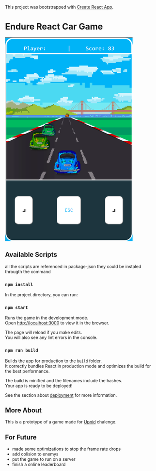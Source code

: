 This project was bootstrapped with [Create React App](https://github.com/facebook/create-react-app).

# Endure React Car Game

![game sample](game-sample.png)

## Available Scripts
all the scripts are referenced in package-json
they could be instaled througth the command

### `npm install`

In the project directory, you can run:

### `npm start`

Runs the game in the development mode.<br />
Open [http://localhost:3000](http://localhost:3000) to view it in the browser.

The page will reload if you make edits.<br />
You will also see any lint errors in the console.

### `npm run build`

Builds the app for production to the `build` folder.<br />
It correctly bundles React in production mode and optimizes the build for the best performance.

The build is minified and the filenames include the hashes.<br />
Your app is ready to be deployed!

See the section about [deployment](https://facebook.github.io/create-react-app/docs/deployment) for more information.


## More About

This is a prototype of a game made for [Upnid](https://www.googleadservices.com/pagead/aclk?sa=L&ai=DChcSEwi9u9eirI7mAhVW3IYKHbx2Az8YABAAGgJ2dQ&ohost=www.google.com&cid=CAESP-D25zVucd10z14BW3Qnz8vrwV1pMPQJR2btsLefJl67iK6ZDgPKrZ4NlYr_GVwt3wlwEhmI4fx6nB9tIxKz-Q&sig=AOD64_1wH3UrAnt2rA47sj1WFBEPA8QwLQ&q=&ved=2ahUKEwjTtMairI7mAhUyq1kKHWGVBC4Q0Qx6BAgNEAE&adurl=) chalenge.

## For Future

+ made some optimizations to stop the frame rate drops
+ add colision to enemys
+ put the game to run on a server
+ finish a online leaderboard 